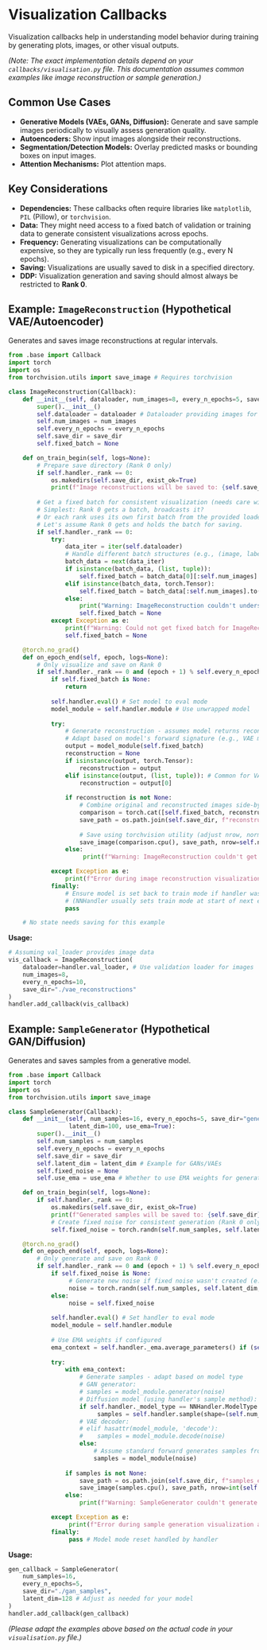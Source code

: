 # Visualization Callbacks

Visualization callbacks help in understanding model behavior during training by generating plots, images, or other visual outputs.

*(Note: The exact implementation details depend on your `callbacks/visualisation.py` file. This documentation assumes common examples like image reconstruction or sample generation.)*

## Common Use Cases

*   **Generative Models (VAEs, GANs, Diffusion):** Generate and save sample images periodically to visually assess generation quality.
*   **Autoencoders:** Show input images alongside their reconstructions.
*   **Segmentation/Detection Models:** Overlay predicted masks or bounding boxes on input images.
*   **Attention Mechanisms:** Plot attention maps.

## Key Considerations

*   **Dependencies:** These callbacks often require libraries like `matplotlib`, `PIL` (Pillow), or `torchvision`.
*   **Data:** They might need access to a fixed batch of validation or training data to generate consistent visualizations across epochs.
*   **Frequency:** Generating visualizations can be computationally expensive, so they are typically run less frequently (e.g., every N epochs).
*   **Saving:** Visualizations are usually saved to disk in a specified directory.
*   **DDP:** Visualization generation and saving should almost always be restricted to **Rank 0**.

## Example: `ImageReconstruction` (Hypothetical VAE/Autoencoder)

Generates and saves image reconstructions at regular intervals.

```python
from .base import Callback
import torch
import os
from torchvision.utils import save_image # Requires torchvision

class ImageReconstruction(Callback):
    def __init__(self, dataloader, num_images=8, every_n_epochs=5, save_dir="reconstructions"):
        super().__init__()
        self.dataloader = dataloader # Dataloader providing images for reconstruction
        self.num_images = num_images
        self.every_n_epochs = every_n_epochs
        self.save_dir = save_dir
        self.fixed_batch = None

    def on_train_begin(self, logs=None):
        # Prepare save directory (Rank 0 only)
        if self.handler._rank == 0:
            os.makedirs(self.save_dir, exist_ok=True)
            print(f"Image reconstructions will be saved to: {self.save_dir}")
        
        # Get a fixed batch for consistent visualization (needs care with DDP)
        # Simplest: Rank 0 gets a batch, broadcasts it?
        # Or each rank uses its own first batch from the provided loader?
        # Let's assume Rank 0 gets and holds the batch for saving.
        if self.handler._rank == 0:
            try:
                data_iter = iter(self.dataloader)
                # Handle different batch structures (e.g., (image, label) or just image)
                batch_data = next(data_iter)
                if isinstance(batch_data, (list, tuple)):
                    self.fixed_batch = batch_data[0][:self.num_images].to(self.handler.device)
                elif isinstance(batch_data, torch.Tensor):
                    self.fixed_batch = batch_data[:self.num_images].to(self.handler.device)
                else:
                    print("Warning: ImageReconstruction couldn't understand batch format.")
                    self.fixed_batch = None
            except Exception as e:
                print(f"Warning: Could not get fixed batch for ImageReconstruction: {e}")
                self.fixed_batch = None

    @torch.no_grad()
    def on_epoch_end(self, epoch, logs=None):
        # Only visualize and save on Rank 0
        if self.handler._rank == 0 and (epoch + 1) % self.every_n_epochs == 0:
            if self.fixed_batch is None:
                return
                
            self.handler.eval() # Set model to eval mode
            model_module = self.handler.module # Use unwrapped model
            
            try:
                # Generate reconstruction - assumes model returns reconstruction
                # Adapt based on model's forward signature (e.g., VAE might return multiple things)
                output = model_module(self.fixed_batch)
                reconstruction = None
                if isinstance(output, torch.Tensor):
                    reconstruction = output 
                elif isinstance(output, (list, tuple)): # Common for VAEs (recon, mu, logvar)
                    reconstruction = output[0]
                
                if reconstruction is not None:
                    # Combine original and reconstructed images side-by-side
                    comparison = torch.cat([self.fixed_batch, reconstruction])
                    save_path = os.path.join(self.save_dir, f"reconstruction_epoch_{epoch+1:03d}.png")
                    
                    # Save using torchvision utility (adjust nrow, normalize as needed)
                    save_image(comparison.cpu(), save_path, nrow=self.num_images, normalize=True, scale_each=True)
                else:
                     print(f"Warning: ImageReconstruction couldn't get reconstruction output at epoch {epoch+1}.")

            except Exception as e:
                print(f"Error during image reconstruction visualization at epoch {epoch+1}: {e}")
            finally:
                # Ensure model is set back to train mode if handler was training
                # (NNHandler usually sets train mode at start of next epoch's training phase)
                pass 

    # No state needs saving for this example
```

**Usage:**

```python
# Assuming val_loader provides image data
vis_callback = ImageReconstruction(
    dataloader=handler.val_loader, # Use validation loader for images
    num_images=8, 
    every_n_epochs=10, 
    save_dir="./vae_reconstructions"
)
handler.add_callback(vis_callback)
```

## Example: `SampleGenerator` (Hypothetical GAN/Diffusion)

Generates and saves samples from a generative model.

```python
from .base import Callback
import torch
import os
from torchvision.utils import save_image

class SampleGenerator(Callback):
    def __init__(self, num_samples=16, every_n_epochs=5, save_dir="generated_samples", 
                 latent_dim=100, use_ema=True):
        super().__init__()
        self.num_samples = num_samples
        self.every_n_epochs = every_n_epochs
        self.save_dir = save_dir
        self.latent_dim = latent_dim # Example for GANs/VAEs
        self.fixed_noise = None
        self.use_ema = use_ema # Whether to use EMA weights for generation

    def on_train_begin(self, logs=None):
        if self.handler._rank == 0:
            os.makedirs(self.save_dir, exist_ok=True)
            print(f"Generated samples will be saved to: {self.save_dir}")
            # Create fixed noise for consistent generation (Rank 0 only)
            self.fixed_noise = torch.randn(self.num_samples, self.latent_dim, device=self.handler.device)

    @torch.no_grad()
    def on_epoch_end(self, epoch, logs=None):
        # Only generate and save on Rank 0
        if self.handler._rank == 0 and (epoch + 1) % self.every_n_epochs == 0:
            if self.fixed_noise is None:
                 # Generate new noise if fixed noise wasn't created (e.g., resuming)
                 noise = torch.randn(self.num_samples, self.latent_dim, device=self.handler.device)
            else:
                 noise = self.fixed_noise
            
            self.handler.eval() # Set handler to eval mode
            model_module = self.handler.module
            
            # Use EMA weights if configured
            ema_context = self.handler._ema.average_parameters() if (self.handler._ema and self.use_ema) else torch.no_grad()
            
            try:
                with ema_context:
                    # Generate samples - adapt based on model type
                    # GAN generator:
                    # samples = model_module.generator(noise)
                    # Diffusion model (using handler's sample method):
                    if self.handler._model_type == NNHandler.ModelType.SCORE_BASED:
                         samples = self.handler.sample(shape=(self.num_samples, C, H, W), steps=100, apply_ema=self.use_ema, bar=False) # Get C, H, W from config
                    # VAE decoder:
                    # elif hasattr(model_module, 'decode'): 
                    #    samples = model_module.decode(noise)
                    else: 
                        # Assume standard forward generates samples from noise (e.g., basic GAN)
                        samples = model_module(noise)
                
                if samples is not None:
                    save_path = os.path.join(self.save_dir, f"samples_epoch_{epoch+1:03d}.png")
                    save_image(samples.cpu(), save_path, nrow=int(self.num_samples**0.5), normalize=True)
                else:
                    print(f"Warning: SampleGenerator couldn't generate samples at epoch {epoch+1}.")

            except Exception as e:
                 print(f"Error during sample generation visualization at epoch {epoch+1}: {e}")
            finally:
                 pass # Model mode reset handled by handler
```

**Usage:**

```python
gen_callback = SampleGenerator(
    num_samples=16, 
    every_n_epochs=5, 
    save_dir="./gan_samples",
    latent_dim=128 # Adjust as needed for your model
)
handler.add_callback(gen_callback)
```

*(Please adapt the examples above based on the actual code in your `visualisation.py` file.)*